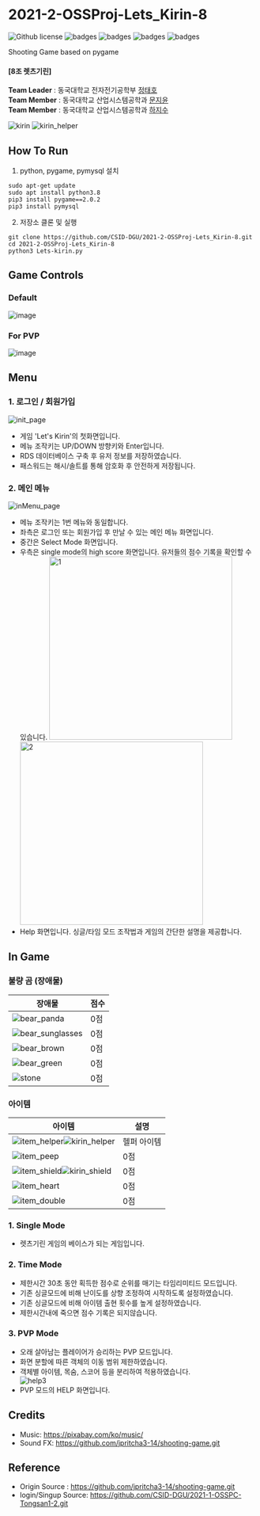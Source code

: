 # 2021-2-OSSProj-Lets_Kirin-8
![Github license](https://img.shields.io/github/license/CSID-DGU/2021-2-OSSProj-Lets_Kirin-8)
![badges](https://img.shields.io/badge/OS-ubuntu-red)
![badges](https://img.shields.io/badge/IDE-VSCode-informational)
![badges](https://img.shields.io/badge/python-3.8-blue)
![badges](https://img.shields.io/badge/pygame-2.0.2-yellow)

Shooting Game based on pygame   

#### **[8조 렛츠기린]** 
**Team Leader** : 동국대학교 전자전기공학부 [정태호](https://github.com/Taeho25)   
**Team Member** : 동국대학교 산업시스템공학과 [문지윤](https://github.com/MoonJiyoon)   
**Team Member** : 동국대학교 산업시스템공학과 [하지수](https://github.com/zisooh)    

![kirin](https://user-images.githubusercontent.com/84272893/144908804-c15fee78-2bba-498f-994a-776e28aa0e89.png)
![kirin_helper](https://user-images.githubusercontent.com/84272893/144908908-dd80ce02-4c48-4fec-a617-4f51d236bf6c.png)

## How To Run
1. python, pygame, pymysql 설치
```
sudo apt-get update
sudo apt install python3.8
pip3 install pygame==2.0.2
pip3 install pymysql
```
2. 저장소 클론 및 실행
```
git clone https://github.com/CSID-DGU/2021-2-OSSProj-Lets_Kirin-8.git
cd 2021-2-OSSProj-Lets_Kirin-8
python3 Lets-kirin.py
```

## Game Controls
### Default
![image](https://user-images.githubusercontent.com/84272893/145046440-29f65cdb-71e3-476c-a603-09ffea61743b.png)   

### For PVP
![image](https://user-images.githubusercontent.com/84272893/145046468-2f9f5504-dcd0-403c-8103-bfcc184dc397.png)


## Menu 
### 1. 로그인 / 회원가입   
![init_page](https://user-images.githubusercontent.com/84272893/144904048-17c387f7-f323-46a0-8a96-3751c8e7ae85.jpg)
  - 게임 'Let's Kirin'의 첫화면입니다.
  - 메뉴 조작키는 UP/DOWN 방향키와 Enter입니다. 
  - RDS 데이터베이스 구축 후 유저 정보를 저장하였습니다. 
  - 패스워드는 해시/솔트를 통해 암호화 후 안전하게 저장됩니다. 

### 2. 메인 메뉴
![inMenu_page](https://user-images.githubusercontent.com/84272893/144905083-22149c3c-7eef-4536-9a09-e172f16be196.jpg)
  - 메뉴 조작키는 1번 메뉴와 동일합니다. 
  - 좌측은 로그인 또는 회원가입 후 만날 수 있는 메인 메뉴 화면입니다.
  - 중간은 Select Mode 화면입니다.
  - 우측은 single mode의 high score 화면입니다. 유저들의 점수 기록을 확인할 수 있습니다. 
<img width="370" alt="1" src="https://user-images.githubusercontent.com/84272893/144746500-9ff2267c-089e-4c40-bfbb-dd584697b709.png"> <img width="370" alt="2" src="https://user-images.githubusercontent.com/84272893/144746520-c7953954-ae90-474b-af5f-33f9652426bd.png">   
  - Help 화면입니다. 싱글/타임 모드 조작법과 게임의 간단한 설명을 제공합니다.
  
## In Game
### 불량 곰 (장애물)
<!--Table-->
|장애물| 점수 |
|--|--|
|![bear_panda](https://user-images.githubusercontent.com/84272893/144909059-1cc9036e-752a-4f41-8c74-f2afad46e88b.png)| 0점|
|![bear_sunglasses](https://user-images.githubusercontent.com/84272893/144909062-cc1c9a83-9d2a-45e8-91a5-002081dc7a05.png)| 0점 |
|![bear_brown](https://user-images.githubusercontent.com/84272893/144909067-450251ed-997a-4cb9-9b9c-0c87e7756eea.png)| 0점 |
|![bear_green](https://user-images.githubusercontent.com/84272893/144909069-06a01513-7402-4166-8f30-9cb8d99eb020.png)|0점|
|![stone](https://user-images.githubusercontent.com/84272893/144910959-3f796225-4cf6-4eaa-9d8c-5b871fbcb244.png)|0점|

### 아이템
<!--Table-->
|아이템| 설명 |
|--|--|
|![item_helper](https://user-images.githubusercontent.com/84272893/144909245-ced402bb-fa72-45cc-8aa8-e8d2e48fe7d9.png)![kirin_helper](https://user-images.githubusercontent.com/84272893/144909249-bdd11a9a-9bed-4978-914b-b1707473f0c0.png)| 헬퍼 아이템|
|![item_peep](https://user-images.githubusercontent.com/84272893/144909425-462c8002-57e9-4a07-bc9a-b66b3c7e4761.png)| 0점 |
|![item_shield](https://user-images.githubusercontent.com/84272893/144909479-7a96dd59-a88b-40f1-bf29-a02e1ef91850.png)![kirin_shield](https://user-images.githubusercontent.com/84272893/144911529-896cdd21-87d3-428f-beff-49cadd359df2.png)| 0점 |
|![item_heart](https://user-images.githubusercontent.com/84272893/144909529-e6c02a64-b773-4a0d-9d16-d2b783772a7c.png)|0점|
|![item_double](https://user-images.githubusercontent.com/84272893/144909701-9b24ab60-27bb-4b80-aad2-f8718a2f4465.png)|0점|


### 1. Single Mode  
  - 렛츠기린 게임의 베이스가 되는 게임입니다.   


### 2. Time Mode
  - 제한시간 30초 동안 획득한 점수로 순위를 매기는 타임리미티드 모드입니다.  
  - 기존 싱글모드에 비해 난이도를 상향 조정하여 시작하도록 설정하였습니다.   
  - 기존 싱글모드에 비해 아이템 출현 횟수를 높게 설정하였습니다.   
  - 제한시간내에 죽으면 점수 기록은 되지않습니다.   
  
### 3. PVP Mode
  - 오래 살아남는 플레이어가 승리하는 PVP 모드입니다.
  - 화면 분할에 따른 객체의 이동 범위 제한하였습니다.
  - 객체별 아이템, 목숨, 스코어 등을 분리하여 적용하였습니다.    
![help3](https://user-images.githubusercontent.com/84272893/145046777-63b2e1f6-ed3e-4b47-8fbb-083510938984.png)    
  - PVP 모드의 HELP 화면입니다.   


## Credits
* Music: https://pixabay.com/ko/music/
* Sound FX: https://github.com/jpritcha3-14/shooting-game.git   

## Reference
* Origin Source : https://github.com/jpritcha3-14/shooting-game.git   
* login/Singup Source: https://github.com/CSID-DGU/2021-1-OSSPC-Tongsan1-2.git
